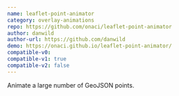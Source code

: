 ```yaml
---
name: leaflet-point-animator
category: overlay-animations
repo: https://github.com/onaci/leaflet-point-animator
author: danwild
author-url: https://github.com/danwild
demo: https://onaci.github.io/leaflet-point-animator/
compatible-v0:
compatible-v1: true
compatible-v2: false
---
```


Animate a large number of GeoJSON points.
